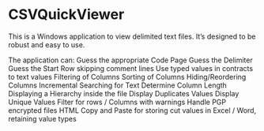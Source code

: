# CSVQuickViewer

This is a Windows application to view delimited text files.
It’s designed to be robust and easy to use.

The application can:
Guess the appropriate Code Page
Guess the Delimiter
Guess the Start Row skipping comment lines
Use typed values in contracts to text values
Filtering of Columns
Sorting of Columns
Hiding/Reordering Columns
Incremental Searching for Text
Determine Column Length
Displaying a Hierarchy inside the file
Display Duplicates Values
Display Unique Values
Filter for rows / Columns with warnings
Handle PGP encrypted files
HTML Copy and Paste for storing cut values in Excel / Word,  retaining value types
